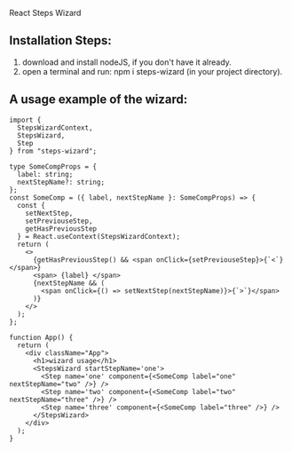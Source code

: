 React Steps Wizard

## Installation Steps:

1. download and install nodeJS, if you don't have it already.
2. open a terminal and run: npm i steps-wizard (in your project directory).

## A usage example of the wizard:

```
import {
  StepsWizardContext,
  StepsWizard,
  Step
} from "steps-wizard";

type SomeCompProps = {
  label: string;
  nextStepName?: string;
};
const SomeComp = ({ label, nextStepName }: SomeCompProps) => {
  const {
    setNextStep,
    setPreviouseStep,
    getHasPreviousStep
  } = React.useContext(StepsWizardContext);
  return (
    <>
      {getHasPreviousStep() && <span onClick={setPreviouseStep}>{`<`}</span>}
      <span> {label} </span>
      {nextStepName && (
        <span onClick={() => setNextStep(nextStepName)}>{`>`}</span>
      )}
    </>
  );
};

function App() {
  return (
    <div className="App">
      <h1>wizard usage</h1>
      <StepsWizard startStepName='one'>
        <Step name='one' component={<SomeComp label="one" nextStepName="two" />} />
        <Step name='two' component={<SomeComp label="two" nextStepName="three" />} />
        <Step name='three' component={<SomeComp label="three" />} />
      </StepsWizard>
    </div>
  );
}
```
